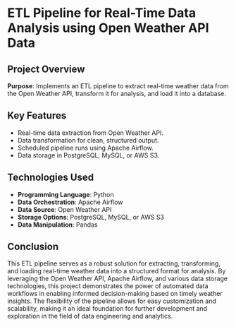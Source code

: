 # ETL Pipeline for Real-Time Data Analysis using Open Weather API Data

## Project Overview
**Purpose**: Implements an ETL pipeline to extract real-time weather data from the Open Weather API, transform it for analysis, and load it into a database.

## Key Features
- Real-time data extraction from Open Weather API.
- Data transformation for clean, structured output.
- Scheduled pipeline runs using Apache Airflow.
- Data storage in PostgreSQL, MySQL, or AWS S3.

## Technologies Used
- **Programming Language**: Python
- **Data Orchestration**: Apache Airflow
- **Data Source**: Open Weather API
- **Storage Options**: PostgreSQL, MySQL, or AWS S3
- **Data Manipulation**: Pandas

## Conclusion
This ETL pipeline serves as a robust solution for extracting, transforming, and loading real-time weather data into a structured format for analysis. By leveraging the Open Weather API, Apache Airflow, and various data storage technologies, this project demonstrates the power of automated data workflows in enabling informed decision-making based on timely weather insights. The flexibility of the pipeline allows for easy customization and scalability, making it an ideal foundation for further development and exploration in the field of data engineering and analytics.
